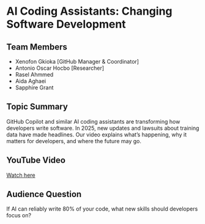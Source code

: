 # AI Coding Assistants: Changing Software Development

## Team Members
- Xenofon Gkioka [GitHub Manager & Coordinator]
- Antonio Oscar Hocbo [Researcher]
- Rasel Ahmmed
- Aida Aghaei
- Sapphire Grant

## Topic Summary
GitHub Copilot and similar AI coding assistants are transforming how developers write software. In 2025, new updates and lawsuits about training data have made headlines. Our video explains what’s happening, why it matters for developers, and where the future may go.

## YouTube Video
[Watch here](https://youtube.com/yourlink)

## Audience Question
If AI can reliably write 80% of your code, what new skills should developers focus on?
